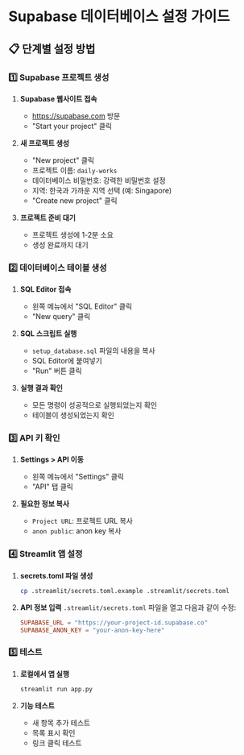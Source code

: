 # Supabase 데이터베이스 설정 가이드

## 📋 단계별 설정 방법

### 1️⃣ Supabase 프로젝트 생성

1. **Supabase 웹사이트 접속**
   - https://supabase.com 방문
   - "Start your project" 클릭

2. **새 프로젝트 생성**
   - "New project" 클릭
   - 프로젝트 이름: `daily-works`
   - 데이터베이스 비밀번호: 강력한 비밀번호 설정
   - 지역: 한국과 가까운 지역 선택 (예: Singapore)
   - "Create new project" 클릭

3. **프로젝트 준비 대기**
   - 프로젝트 생성에 1-2분 소요
   - 생성 완료까지 대기

### 2️⃣ 데이터베이스 테이블 생성

1. **SQL Editor 접속**
   - 왼쪽 메뉴에서 "SQL Editor" 클릭
   - "New query" 클릭

2. **SQL 스크립트 실행**
   - `setup_database.sql` 파일의 내용을 복사
   - SQL Editor에 붙여넣기
   - "Run" 버튼 클릭

3. **실행 결과 확인**
   - 모든 명령이 성공적으로 실행되었는지 확인
   - 테이블이 생성되었는지 확인

### 3️⃣ API 키 확인

1. **Settings > API 이동**
   - 왼쪽 메뉴에서 "Settings" 클릭
   - "API" 탭 클릭

2. **필요한 정보 복사**
   - `Project URL`: 프로젝트 URL 복사
   - `anon public`: anon key 복사

### 4️⃣ Streamlit 앱 설정

1. **secrets.toml 파일 생성**
   ```bash
   cp .streamlit/secrets.toml.example .streamlit/secrets.toml
   ```

2. **API 정보 입력**
   `.streamlit/secrets.toml` 파일을 열고 다음과 같이 수정:
   ```toml
   SUPABASE_URL = "https://your-project-id.supabase.co"
   SUPABASE_ANON_KEY = "your-anon-key-here"
   ```

### 5️⃣ 테스트

1. **로컬에서 앱 실행**
   ```bash
   streamlit run app.py
   ```

2. **기능 테스트**
   - 새 항목 추가 테스트
   - 목록 표시 확인
   - 링크 클릭 테스트
